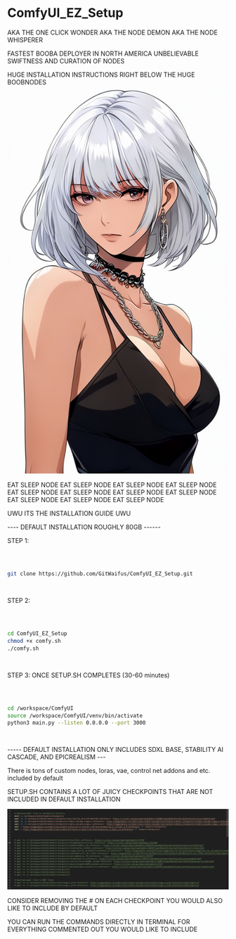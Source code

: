 # ComfyUI_EZ_Setup

AKA THE ONE CLICK WONDER 
AKA THE NODE DEMON 
AKA THE NODE WHISPERER 

FASTEST BOOBA DEPLOYER IN NORTH AMERICA 
UNBELIEVABLE SWIFTNESS AND CURATION OF NODES 

HUGE INSTALLATION INSTRUCTIONS RIGHT BELOW THE HUGE BOOBNODES 
![alt text](image.png)
 
EAT SLEEP NODE EAT SLEEP NODE EAT SLEEP NODE EAT SLEEP NODE EAT SLEEP NODE EAT SLEEP NODE EAT SLEEP NODE EAT SLEEP NODE EAT SLEEP NODE EAT SLEEP NODE EAT SLEEP NODE


UWU ITS THE INSTALLATION GUIDE UWU

---- DEFAULT INSTALLATION ROUGHLY 80GB ------

STEP 1: <pre>
```bash
git clone https://github.com/GitWaifus/ComfyUI_EZ_Setup.git
```
</pre>

STEP 2: <pre>
```bash
cd ComfyUI_EZ_Setup
chmod +x comfy.sh
./comfy.sh
```
</pre>

STEP 3: ONCE SETUP.SH COMPLETES (30-60 minutes) <pre>
```bash
cd /workspace/ComfyUI
source /workspace/ComfyUI/venv/bin/activate
python3 main.py --listen 0.0.0.0 --port 3000
```
</pre>
 
----- DEFAULT INSTALLATION ONLY INCLUDES SDXL BASE, STABILITY AI CASCADE, AND EPICREALISM ---

There is tons of custom nodes, loras, vae, control net addons and etc. included by default

SETUP.SH CONTAINS A LOT OF JUICY CHECKPOINTS THAT ARE NOT INCLUDED IN DEFAULT INSTALLATION

![alt text](image-1.png)

CONSIDER REMOVING THE # ON EACH CHECKPOINT YOU WOULD ALSO LIKE TO INCLUDE BY DEFAULT 

YOU CAN RUN THE COMMANDS DIRECTLY IN TERMINAL FOR EVERYTHING COMMENTED OUT YOU WOULD LIKE TO INCLUDE 

